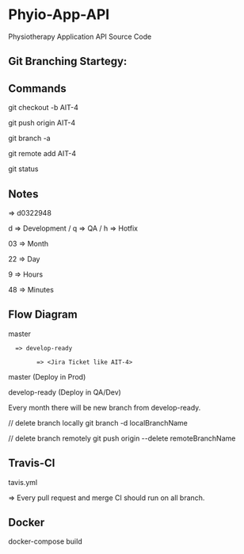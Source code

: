 # Phyio-App-API
Physiotherapy Application API Source Code


Git Branching Startegy:
----------------------


Commands
-------------

git checkout -b AIT-4

git push origin AIT-4

git branch -a

git remote add AIT-4

git status


Notes
-------------

<feature> => d0322948

d  => Development / q => QA / h => Hotfix

03 => Month

22 => Day

9  => Hours

48 => Minutes


Flow Diagram
----------------

master 

      => develop-ready 
  
		    => <Jira Ticket like AIT-4>

master (Deploy in Prod)

develop-ready (Deploy in QA/Dev)


Every month there will be new branch from develop-ready.

// delete branch locally
git branch -d localBranchName

// delete branch remotely
git push origin --delete remoteBranchName


Travis-CI
-------------

tavis.yml 
  
  => Every pull request and merge CI should run on all branch.



Docker
-------

docker-compose build







